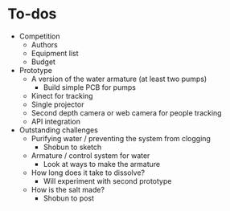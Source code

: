 To-dos
==========
* Competition	
	* Authors
	* Equipment list
	* Budget
* Prototype
	* A version of the water armature (at least two pumps)
		* Build simple PCB for pumps
	* Kinect for tracking
	* Single projector
	* Second depth camera or web camera for people tracking
	* API integration
* Outstanding challenges
	* Purifying water / preventing the system from clogging
		* Shobun to sketch
	* Armature / control system for water
		* Look at ways to make the armature
	* How long does it take to dissolve?
		* Will experiment with second prototype
	* How is the salt made?
		* Shobun to post